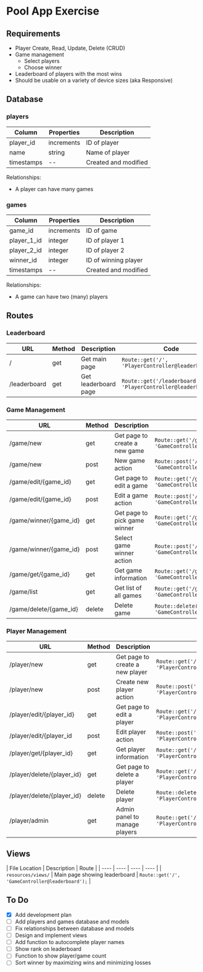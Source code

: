 # Pool App Exercise

## Requirements

* Player Create, Read, Update, Delete (CRUD)
* Game management
    * Select players
    * Choose winner
* Leaderboard of players with the most wins
* Should be usable on a variety of device sizes (aka Responsive)

## Database

### players

| Column | Properties | Description |
| ---- | ---- | ---- |
| player_id | increments | ID of player |
| name | string | Name of player |
| timestamps |--| Created and modified |

Relationships:

* A player can have many games

### games

| Column | Properties | Description |
| ---- | ---- | ---- |
| game_id | increments | ID of game |
| player_1_id | integer | ID of player 1 |
| player_2_id | integer | ID of player 2 |
| winner_id | integer | ID of winning player |
| timestamps |--| Created and modified |

Relationships: 

* A game can have two (many) players

## Routes

### Leaderboard

| URL | Method | Description | Code |
| ---- | ---- | ---- | ---- |
| / | get | Get main page | `Route::get('/', 'PlayerController@leaderboard');` |
| /leaderboard | get | Get leaderboard page | `Route::get('/leaderboard', 'PlayerController@leaderboard');` |

### Game Management

| URL | Method | Description | Code |
| ---- | ---- | ---- | ---- |
| /game/new | get | Get page to create a new game | `Route::get('/game/new', 'GameController@newGamePage');` |
| /game/new | post | New game action | `Route::post('/game/new', 'GameController@newGame');` |
| /game/edit/{game_id} | get | Get page to edit a game | `Route::get('/game/edit/{game_id}', 'GameController@editGamePage');` |
| /game/edit/{game_id} | post |  Edit a game action | `Route::post('/game/edit/{game_id}', 'GameController@editGame');` |
| /game/winner/{game_id} | get | Get page to pick game winner | `Route::get('/game/winner/{game_id}', 'GameController@winnerGamePage');` |
| /game/winner/{game_id} | post | Select game winner action | `Route::post('/game/winner/{game_id}', 'GameController@winnerGame');` |
| /game/get/{game_id} | get | Get game information | `Route::get('/game/get/{game_id}', 'GameController@getGame');` |
| /game/list | get | Get list of all games | `Route::get('/game/list', 'GameController@listGames');` |
| /game/delete/{game_id} | delete | Delete game | `Route::delete('/game/delete/{game_id}', 'GameController@deleteGame');` |

### Player Management

| URL | Method | Description | Code |
| ---- | ---- | ---- | ---- |
| /player/new | get | Get page to create a new player | `Route::get('/player/new', 'PlayerController@newPlayerPage);` |
| /player/new | post | Create new player action | `Route::post('/player/new', 'PlayerController@newPlayer);` |
| /player/edit/{player_id} | get | Get page to edit a player | `Route::get('/player/edit/{player_id}', 'PlayerController@editPlayerPage);` |
| /player/edit/{player_id | post | Edit player action | `Route::post('/player/edit/{player_id}', 'PlayerController@editPlayer);` |
| /player/get/{player_id} | get | Get player information | `Route::get('/player/get/{player_id}', 'PlayerController@getPlayer');` |
| /player/delete/{player_id} | get | Get page to delete a player | `Route::get('/player/delete/{player_id}', 'PlayerController@deletePlayerPage');` |
| /player/delete/{player_id} | delete | Delete player | `Route::delete('/player/delete/{player_id}', 'PlayerController@deletePlayer');` |
| /player/admin | get | Admin panel to manage players | `Route::get('/player/admin', 'PlayerController@admin');` |

## Views

| File Location | Description | Route |
| ---- | ---- | ---- | ---- |
| `resources/views/` | Main page showing leaderboard | `Route::get('/', 'GameController@leaderboard');` |

## To Do

- [x] Add development plan
- [ ] Add players and games database and models
- [ ] Fix relationships between database and models
- [ ] Design and implement views
- [ ] Add function to autocomplete player names
- [ ] Show rank on leaderboard
- [ ] Function to show player/game count
- [ ] Sort winner by maximizing wins and minimizing losses
